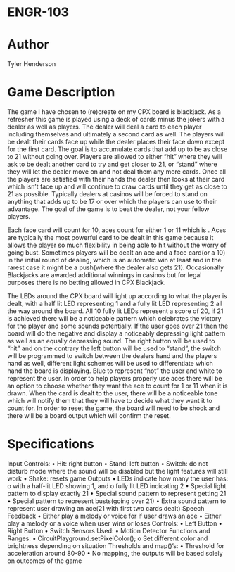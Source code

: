 # ENGR-103

# Author
Tyler Henderson

# Game Description
The game I have chosen to (re)create on my CPX board is blackjack. As a refresher this game is played using a deck of cards minus the jokers with a dealer as well as players. The dealer will deal a card to each player including themselves and ultimately a second card as well. The players will be dealt their cards face up while the dealer places their face down except for the first card. The goal is to accumulate cards that add up to be as close to 21 without going over. Players are allowed to either “hit” where they will ask to be dealt another card to try and get closer to 21, or “stand” where they will let the dealer move on and not deal them any more cards. Once all the players are satisfied with their hands the dealer then looks at their card which isn’t face up and will continue to draw cards until they get as close to 21 as possible. Typically dealers at casinos will be forced to stand on anything that adds up to be 17 or over which the players can use to their advantage. The goal of the game is to beat the dealer, not your fellow players.

Each face card will count for 10, aces count for either 1 or 11 which is . Aces are typically the most powerful card to be dealt in this game because it allows the player so much flexibility in being able to hit without the worry of going bust. Sometimes players will be dealt an ace and a face card(or a 10) in the initial round of dealing, which is an automatic win at least and in the rarest case it might be a push(where the dealer also gets 21). Occasionally Blackjacks are awarded additional winnings in casinos but for legal purposes there is no betting allowed in CPX Blackjack.

The LEDs around the CPX board will light up according to what the player is dealt, with a half lit LED representing 1 and a fully lit LED representing 2 all the way around the board. All 10 fully lit LEDs represent a score of 20, if 21 is achieved there will be a noticeable pattern which celebrates the victory for the player and some sounds potentially. If the user goes over 21 then the board will do the negative and display a noticeably depressing light pattern as well as an equally depressing sound.
The right button will be used to “hit” and on the contrary the left button will be used to “stand”, the switch will be programmed to switch between the dealers hand and the players hand as well, different light schemes will be used to differentiate which hand the board is displaying. Blue to represent “not” the user and white to represent the user.
In order to help players properly use aces there will be an option to choose whether they want the ace to count for 1 or 11 when it is drawn. When the card is dealt to the user, there will be a noticeable tone which will notify them that they will have to decide what they want it to count for.
In order to reset the game, the board will need to be shook and there will be a board output which will confirm the reset.

# Specifications
Input Controls:
•	Hit: right button
•	Stand: left button
•	Switch: do not disturb mode where the sound will be disabled but the light features will still work
•	Shake: resets game
Outputs
•	LEDs indicate how many the user has:
o	with a half-lit LED showing 1, and 
o	fully lit LED indicating 2
•	Special light pattern to display exactly 21
•	Special sound pattern to represent getting 21
•	Special pattern to represent busts(going over 21)
•	Extra sound pattern to represent user drawing an ace(21 with first two cards dealt)
Speech Feedback
•	Either play a melody or voice for if user draws an ace
•	Either play a melody or a voice when user wins or loses
Controls:
•	Left Button
•	Right Button
•	Switch
Sensors Used:
•	Motion Detector
Functions and Ranges:
•	CircuitPlayground.setPixelColor();
o	Set different color and brightness depending on situation
Thresholds and map()’s:
•	Threshold for acceleration around 80-90
•	No mapping, the outputs will be based solely on outcomes of the game
